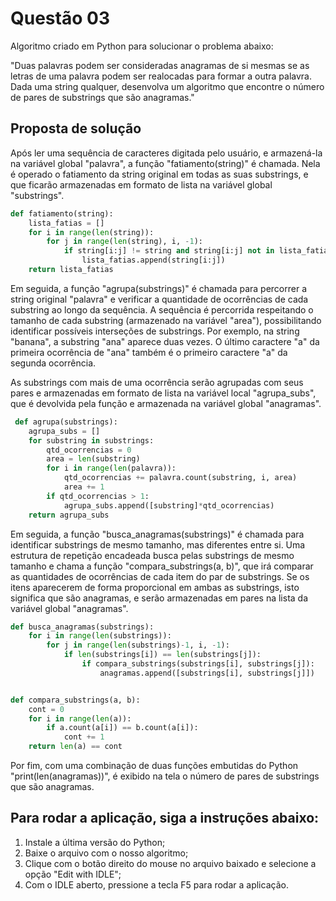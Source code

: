 <h1>Questão 03</h1>

Algoritmo criado em Python para solucionar o problema abaixo:

"Duas palavras podem ser consideradas anagramas de si mesmas se as letras de uma palavra podem ser realocadas para formar a outra palavra. Dada uma string qualquer, desenvolva um algoritmo que encontre o número de pares de substrings que são anagramas."


<h2>Proposta de solução</h2>

Após ler uma sequência de caracteres digitada pelo usuário, e armazená-la na variável global "palavra", a função "fatiamento(string)" é chamada. Nela é operado o fatiamento da string original em todas as suas substrings, e que ficarão armazenadas em formato de lista na variável global "substrings".

```Python
def fatiamento(string):
    lista_fatias = []
    for i in range(len(string)):
        for j in range(len(string), i, -1):
            if string[i:j] != string and string[i:j] not in lista_fatias:
                lista_fatias.append(string[i:j])
    return lista_fatias
```

 Em seguida, a função "agrupa(substrings)" é chamada para percorrer a string original "palavra" e verificar a quantidade de ocorrências de cada substring ao longo da sequência. A sequência é percorrida respeitando o tamanho de cada substring (armazenado na variável "area"), possibilitando identificar possíveis interseções de substrings. Por exemplo, na string "banana", a substring "ana" aparece duas vezes. O último caractere "a" da primeira ocorrência de "ana" também é o primeiro caractere "a" da segunda ocorrência.
 
 As substrings com mais de uma ocorrência serão agrupadas com seus pares e armazenadas em formato de lista na variável local "agrupa_subs", que é devolvida pela função e armazenada na variável global "anagramas".

```Python
 def agrupa(substrings):
    agrupa_subs = []
    for substring in substrings:
        qtd_ocorrencias = 0
        area = len(substring)
        for i in range(len(palavra)):
            qtd_ocorrencias += palavra.count(substring, i, area)
            area += 1
        if qtd_ocorrencias > 1:
            agrupa_subs.append([substring]*qtd_ocorrencias)
    return agrupa_subs
```
 
 Em seguida, a função "busca_anagramas(substrings)" é chamada para identificar substrings de mesmo tamanho, mas diferentes entre si. Uma estrutura de repetição encadeada busca pelas substrings de mesmo tamanho e chama a função "compara_substrings(a, b)", que irá comparar as quantidades de ocorrências de cada item do par de substrings. Se os itens aparecerem de forma proporcional em ambas as substrings, isto significa que são anagramas, e serão armazenadas em pares na lista da variável global "anagramas".

```Python
def busca_anagramas(substrings):
    for i in range(len(substrings)):
        for j in range(len(substrings)-1, i, -1):
            if len(substrings[i]) == len(substrings[j]):
                if compara_substrings(substrings[i], substrings[j]):
                    anagramas.append([substrings[i], substrings[j]])


def compara_substrings(a, b):
    cont = 0
    for i in range(len(a)):
        if a.count(a[i]) == b.count(a[i]):
            cont += 1
    return len(a) == cont
```

 Por fim, com uma combinação de duas funções embutidas do Python "print(len(anagramas))", é exibido na tela o número de pares de substrings que são anagramas.


<h2>Para rodar a aplicação, siga a instruções abaixo:</h2>
<ol>
    <li>Instale a última versão do Python;</li>
    <li>Baixe o arquivo com o nosso algoritmo;</li>
    <li>Clique com o botão direito do mouse no arquivo baixado e selecione a opção "Edit with IDLE";</li>
    <li>Com o IDLE aberto, pressione a tecla F5 para rodar a aplicação.</li>
</ol>